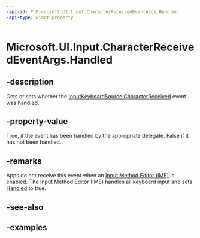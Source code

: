 ```yaml
---
-api-id: P:Microsoft.UI.Input.CharacterReceivedEventArgs.Handled
-api-type: winrt property
---
```


# Microsoft.UI.Input.CharacterReceivedEventArgs.Handled

<!--
public bool Handled { get; set; }
-->

## -description

Gets or sets whether the [InputKeyboardSource.CharacterReceived](inputkeyboardsource_characterreceived.md) event was handled.

## -property-value

True, if the event has been handled by the appropriate delegate. False if it has not been handled.

## -remarks

Apps do not receive this event when an [Input Method Editor (IME)](/windows/apps/design/input/input-method-editors) is enabled. The Input Method Editor (IME) handles all keyboard input and sets [Handled](characterreceivedeventargs_handled.md) to true.

## -see-also

## -examples
